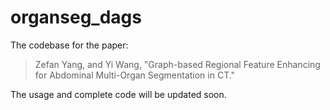 # organseg_dags

The codebase for the paper:
> Zefan Yang, and Yi Wang, "Graph-based Regional Feature Enhancing for Abdominal Multi-Organ Segmentation in CT."

The usage and complete code will be updated soon.
